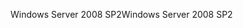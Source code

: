 <span data-ttu-id="22ddb-101">Windows Server 2008 SP2</span><span class="sxs-lookup"><span data-stu-id="22ddb-101">Windows Server 2008 SP2</span></span>